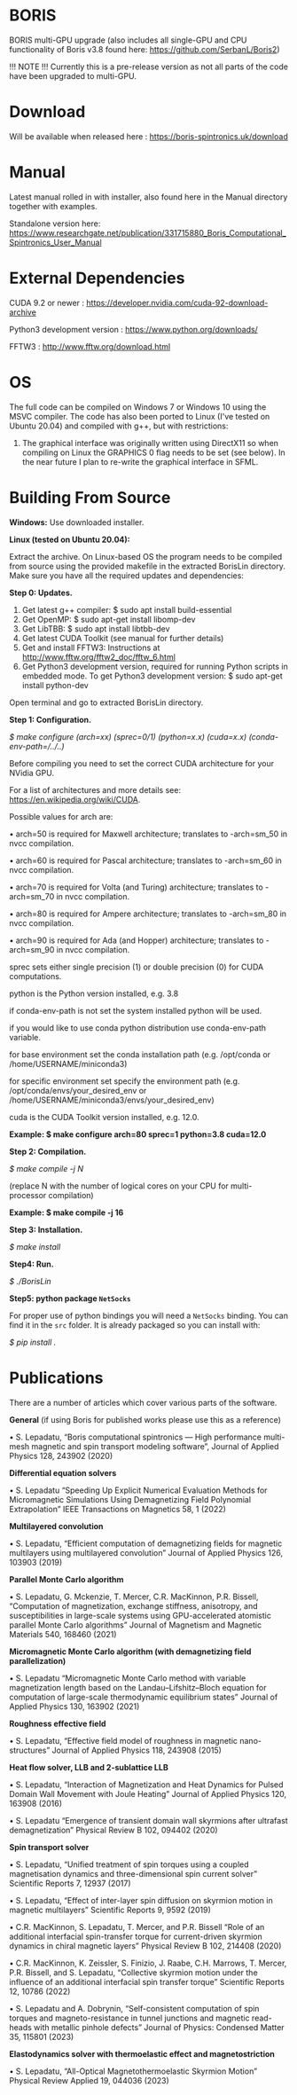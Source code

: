 # BORIS

BORIS multi-GPU upgrade (also includes all single-GPU and CPU functionality of Boris v3.8 found here: https://github.com/SerbanL/Boris2)

!!! NOTE !!! Currently this is a pre-release version as not all parts of the code have been upgraded to multi-GPU.

# Download
Will be available when released here : https://boris-spintronics.uk/download

# Manual
Latest manual rolled in with installer, also found here in the Manual directory together with examples.

Standalone version here: https://www.researchgate.net/publication/331715880_Boris_Computational_Spintronics_User_Manual

# External Dependencies
CUDA 9.2 or newer : https://developer.nvidia.com/cuda-92-download-archive

Python3 development version : https://www.python.org/downloads/

FFTW3 : http://www.fftw.org/download.html

# OS
The full code can be compiled on Windows 7 or Windows 10 using the MSVC compiler.
The code has also been ported to Linux (I've tested on Ubuntu 20.04) and compiled with g++, but with restrictions:

1) The graphical interface was originally written using DirectX11 so when compiling on Linux the GRAPHICS 0 flag needs to be set (see below). In the near future I plan to re-write the graphical interface in SFML.

# Building From Source
<b>Windows:</b>
 Use downloaded installer.

<b>Linux (tested on Ubuntu 20.04):</b>

Extract the archive. On Linux-based OS the program needs to be compiled from source using the provided makefile in the extracted BorisLin directory.
Make sure you have all the required updates and dependencies:

<b>Step 0: Updates.</b>

1. Get latest g++ compiler: $ sudo apt install build-essential
2. Get OpenMP: $ sudo apt-get install libomp-dev
3. Get LibTBB: $ sudo apt install libtbb-dev
4. Get latest CUDA Toolkit (see manual for further details)
5. Get and install FFTW3: Instructions at http://www.fftw.org/fftw2_doc/fftw_6.html
6. Get Python3 development version, required for running Python scripts in embedded mode. To get Python3 development version:
$ sudo apt-get install python-dev

Open terminal and go to extracted BorisLin directory.


<b>Step 1: Configuration.</b>

<i>$ make configure (arch=xx) (sprec=0/1) (python=x.x) (cuda=x.x) (conda-env-path=/../..)</i>

Before compiling you need to set the correct CUDA architecture for your NVidia GPU.

For a list of architectures and more details see: https://en.wikipedia.org/wiki/CUDA.

Possible values for arch are:

• arch=50 is required for Maxwell architecture; translates to -arch=sm_50 in nvcc compilation.

• arch=60 is required for Pascal architecture; translates to -arch=sm_60 in nvcc compilation.

• arch=70 is required for Volta (and Turing) architecture; translates to -arch=sm_70 in nvcc compilation.

• arch=80 is required for Ampere architecture; translates to -arch=sm_80 in nvcc compilation.

• arch=90 is required for Ada (and Hopper) architecture; translates to -arch=sm_90 in nvcc compilation.

sprec sets either single precision (1) or double precision (0) for CUDA computations.

python is the Python version installed, e.g. 3.8

if conda-env-path is not set the system installed python will be used.

if you would like to use conda python distribution use conda-env-path variable.

for base environment set the conda installation path (e.g. /opt/conda or /home/USERNAME/miniconda3)

for specific environment set specify the environment path (e.g. /opt/conda/envs/your_desired_env or /home/USERNAME/miniconda3/envs/your_desired_env)

cuda is the CUDA Toolkit version installed, e.g. 12.0.

<b>Example: $ make configure arch=80 sprec=1 python=3.8 cuda=12.0</b>



<b>Step 2: Compilation.</b>

<i>$ make compile -j N</i>

(replace N with the number of logical cores on your CPU for multi-processor compilation)

<b>Example: $ make compile -j 16</b>



<b>Step 3: Installation.</b>

<i>$ make install</i>



<b>Step4: Run.</b>

<i>$ ./BorisLin</i>

<b>Step5: python package `NetSocks`</b>

For proper use of python bindings you will need a `NetSocks` binding. You can find it in the `src` folder. It is already packaged so you can install with:

<i>$ pip install .</i>

# Publications

There are a number of articles which cover various parts of the software.

<b>General</b> (if using Boris for published works please use this as a reference)

•	S. Lepadatu, “Boris computational spintronics — High performance multi-mesh magnetic and spin transport modeling software”, Journal of Applied Physics 128, 243902 (2020)

<b>Differential equation solvers</b>

•	S. Lepadatu “Speeding Up Explicit Numerical Evaluation Methods for Micromagnetic Simulations Using Demagnetizing Field Polynomial Extrapolation” IEEE Transactions on Magnetics 58, 1 (2022)

<b>Multilayered convolution</b>

•	S. Lepadatu, “Efficient computation of demagnetizing fields for magnetic multilayers using multilayered convolution” Journal of Applied Physics 126, 103903 (2019)

<b>Parallel Monte Carlo algorithm</b>

•	S. Lepadatu, G. Mckenzie, T. Mercer, C.R. MacKinnon, P.R. Bissell, “Computation of magnetization, exchange stiffness, anisotropy, and susceptibilities in large-scale systems using GPU-accelerated atomistic parallel Monte Carlo algorithms” Journal of Magnetism and Magnetic Materials 540, 168460 (2021)

<b>Micromagnetic Monte Carlo algorithm (with demagnetizing field parallelization)</b>

•	S. Lepadatu “Micromagnetic Monte Carlo method with variable magnetization length based on the Landau–Lifshitz–Bloch equation for computation of large-scale thermodynamic equilibrium states” Journal of Applied Physics 130, 163902 (2021)

<b>Roughness effective field</b>

•	S. Lepadatu, “Effective field model of roughness in magnetic nano-structures” Journal of Applied Physics 118, 243908 (2015)

<b>Heat flow solver, LLB and 2-sublattice LLB</b>

•	S. Lepadatu, “Interaction of Magnetization and Heat Dynamics for Pulsed Domain Wall Movement with Joule Heating” Journal of Applied Physics 120, 163908 (2016)

•	S. Lepadatu “Emergence of transient domain wall skyrmions after ultrafast demagnetization” Physical Review B 102, 094402 (2020)

<b>Spin transport solver</b>

•	S. Lepadatu, “Unified treatment of spin torques using a coupled magnetisation dynamics and three-dimensional spin current solver” Scientific Reports 7, 12937 (2017)

•	S. Lepadatu, “Effect of inter-layer spin diffusion on skyrmion motion in magnetic multilayers” Scientific Reports 9, 9592 (2019)

•	C.R. MacKinnon, S. Lepadatu, T. Mercer, and P.R. Bissell “Role of an additional interfacial spin-transfer torque for current-driven skyrmion dynamics in chiral magnetic layers” Physical Review B 102, 214408 (2020)

•	C.R. MacKinnon, K. Zeissler, S. Finizio, J. Raabe, C.H. Marrows, T. Mercer, P.R. Bissell, and S. Lepadatu, “Collective skyrmion motion under the influence of an additional interfacial spin transfer torque” Scientific Reports 12, 10786 (2022)

•	S. Lepadatu and A. Dobrynin, “Self-consistent computation of spin torques and magneto-resistance in tunnel junctions and magnetic read-heads with metallic pinhole defects” Journal of Physics: Condensed Matter 35, 115801 (2023)

<b>Elastodynamics solver with thermoelastic effect and magnetostriction</b>

•	S. Lepadatu, “All-Optical Magnetothermoelastic Skyrmion Motion” Physical Review Applied 19, 044036 (2023)
